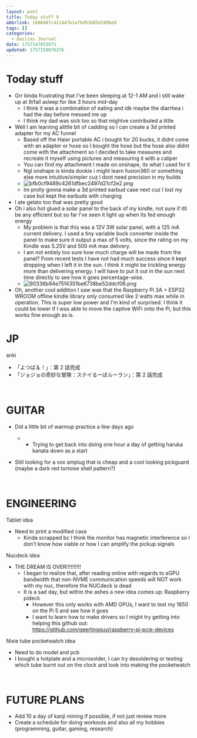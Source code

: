 ```yaml
---
layout: post
title: Today stuff 9
abbrlink: 1606007c421447b1afbd91b05d269be8
tags: []
categories:
  - Dailies Journal
date: 1757147855975
updated: 1757150976376
---
```


# Today stuff

- Grr kinda frustrating that I've been sleeping at 12-1 AM and i still wake up at 9/fall asleep for like 3 hours mid-day
  - I think it was a combination of eating and idk maybe the diarrhea i had the day before messed me up
  - I think my dad was sick too so that mightve contributed a little
- Well I am learning alittle bit of cadding so I can create a 3d printed adapter for my AC funnel
  - Based off the Haier portable AC i bought for 20 bucks, it didnt come with an adapter or hose so I bought the hose but the hose also didnt come with the attachment so I decided to take measures and recreate it myself using pictures and measuring it with a caliper
  - You can find my attachment I made on onshape, its what I used for it
  - Ngl onshape is kinda dookie i might learn fusion360 or something else more intuitive/simpler cuz i dont need precision in my builds
  - ![bfb0cf9489c4261dfbec2497d21cf2e2.png](/resources/ce4cc34ddcbf4488aec8088d1676c4a8.png)
  - Im prolly gonna make a 3d printed earbud case next cuz I lost my case but kept the earbuds with charging
- I ate gelato too that was pretty good
- Oh i also hot glued a solar panel to the back of my kindle, not sure if itll be any efficient but so far I've seen it light up when its fed enough energy
  - My problem is that this was a 12V 3W solar panel, with a 125 mA current delivery. I used a tiny variable buck converter inside the panel to make sure it output a max of 5 volts, since the rating on my Kindle was 5.25V and 500 mA max delivery.
  - I am not entiely too sure how much charge will be made from the panel? From recent tests I have not had much success since it kept dropping when I left it in the sun. I think it might be trickling energy more than delivering energy. I will have to put it out in the sun next time directly to see how it goes percentage-wise.
  - ![90336b94e75f4351be6738be52ddcf06.png](/resources/ccd5b9db39ce4ad5970b65b12898c6a6.png)
- Oh, another cool addition I saw was that the Raspberry Pi 3A + ESP32 WROOM offline kindle library only consumed like 2 watts max while in operation. This is super low power and I'm kind of surprised. I think it could be lower if I was able to move the captive WiFi onto the Pi, but this works fine enough as is.

# JP

anki

- 「よつば＆！」：第 2 話完成
- 「ジョジョの奇妙な冒険：ステイるーぼルーラン」：第 2 話完成

 

# GUITAR

- Did a little bit of warmup practice a few days ago

  - - Trying to get back into doing one hour a day of getting haruka kanata down as a start
- Still looking for a vox amplug that is cheap and a cool looking pickguard (maybe a dark red tortoise shell pattern?)

 

# ENGINEERING

Tablet idea

- Need to print a modified case
  - Kinda scrapped bc I think the monitor has magnetic interference so I don't know how viable or how I can amplify the pickup signals

Nucdeck idea

- THE DREAM IS OVER!!!!!!!!!!
  - I began to realize that, after reading online with regards to eGPU bandwidth that non-NVME communication speeds will NOT work with my nuc, therefore the NUCdeck is dead
  - It is a sad day, but within the ashes a new idea comes up: Raspberry pideck
    - However this only works with AMD GPUs, I want to test my 1650 on the Pi 5 and see how it goes
    - I want to learn how to make drivers so I might try getting into helping this github out: <https://github.com/geerlingguy/raspberry-pi-pcie-devices>

Nixie tube pocketwatch idea

- Need to do model and pcb
- I bought a hotplate and a microsolder, I can try desoldering or testing which tube burnt out on the clock and look into making the pocketwatch

 

# FUTURE PLANS

- Add 10 a day of kanji mining if possible, if not just review more
- Create a schedule for doing workouts and also all my hobbies (programming, guitar, gaming, research)
